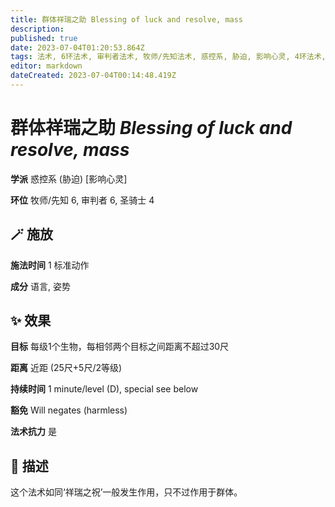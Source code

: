 ```yaml
---
title: 群体祥瑞之助 Blessing of luck and resolve, mass
description: 
published: true
date: 2023-07-04T01:20:53.864Z
tags: 法术, 6环法术, 审判者法术, 牧师/先知法术, 惑控系, 胁迫, 影响心灵, 4环法术, 圣骑士法术
editor: markdown
dateCreated: 2023-07-04T00:14:48.419Z
---
```


# **群体祥瑞之助** *Blessing of luck and resolve, mass*

**学派** 惑控系 (胁迫) \[影响心灵\] 

**环位** 牧师/先知 6, 审判者 6, 圣骑士 4

## 🪄 施放

**施法时间** 1 标准动作

**成分** 语言, 姿势

## ✨ 效果 

**目标** 每级1个生物，每相邻两个目标之间距离不超过30尺 

**距离** 近距 (25尺+5尺/2等级)  

**持续时间** 1 minute/level (D), special see below 

**豁免** Will negates (harmless)

**法术抗力** 是

## 📖 描述

这个法术如同‘祥瑞之祝’一般发生作用，只不过作用于群体。
    